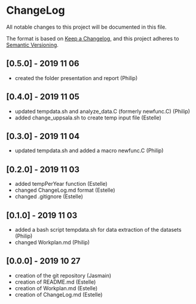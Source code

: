 # ChangeLog

All notable changes to this project will be documented in this file.

The format is based on [Keep a Changelog](https://keepachangelog.com/en/1.0.0/),
and this project adheres to [Semantic Versioning](https://semver.org/spec/v2.0.0.html).

## [0.5.0] - 2019 11 06
- created the folder presentation and report (Philip)

## [0.4.0] - 2019 11 05
- updated tempdata.sh and analyze_data.C (formerly newfunc.C) (Philip)
- added change_uppsala.sh to create temp input file (Estelle)


## [0.3.0] - 2019 11 04
- updated tempdata.sh and added a macro newfunc.C (Philip)


## [0.2.0] - 2019 11 03
- added tempPerYear function (Estelle)
- changed ChangeLog.md format (Estelle)
- changed .gitignore (Estelle)

## [0.1.0] - 2019 11 03
- added a bash script tempdata.sh for data extraction of the datasets (Philip)
- changed Workplan.md (Philip)

## [0.0.0] - 2019 10 27
- creation of the git repository (Jasmain)
- creation of README.md (Estelle)
- creation of Workplan.md (Estelle)
- creation of ChangeLog.md (Estelle)
